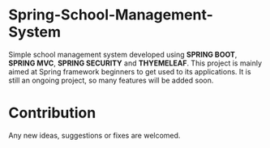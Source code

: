# Spring-School-Management-System

Simple school management system developed using **SPRING BOOT**, **SPRING MVC**, **SPRING SECURITY** and **THYEMELEAF**. This project is mainly aimed at Spring framework beginners to get used to its applications. 
It is still an ongoing project, so many features will be added soon.

# Contribution
Any new ideas, suggestions or fixes are welcomed.
